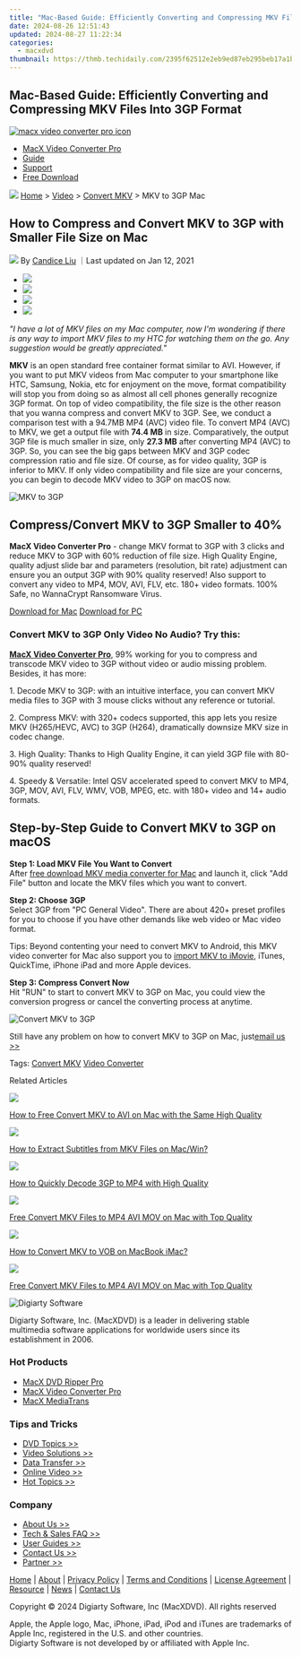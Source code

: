```yaml
---
title: "Mac-Based Guide: Efficiently Converting and Compressing MKV Files Into 3GP Format"
date: 2024-08-26 12:51:43
updated: 2024-08-27 11:22:34
categories:
  - macxdvd
thumbnail: https://thmb.techidaily.com/2395f62512e2eb9ed87eb295beb17a1b7424b2aaaf05f0c77e0e3c79be6147f6.jpg
---
```


## Mac-Based Guide: Efficiently Converting and Compressing MKV Files Into 3GP Format

[![macx video converter pro icon](https://www.macxdvd.com/mac-dvd-video-converter-how-to/../image-style/new-seo/icon11.png)](https://tools.techidaily.com/macxdvd/products/)

* [MacX Video Converter Pro](https://tools.techidaily.com/macxdvd/products/)
* [Guide](https://tools.techidaily.com/macxdvd/products/)
* [Support](https://tools.techidaily.com/macxdvd/products/)
* [Free Download](https://tools.techidaily.com/macxdvd/products/)



![](https://www.macxdvd.com/mac-dvd-video-converter-how-to/../image-style/new-seo/icon7.png) [Home](https://tools.techidaily.com/macxdvd/products/) \> [Video](https://tools.techidaily.com/macxdvd/products/) \> [Convert MKV](https://tools.techidaily.com/macxdvd/products/) \> MKV to 3GP Mac

## How to Compress and Convert MKV to 3GP with Smaller File Size on Mac



![](https://www.macxdvd.com/mac-dvd-video-converter-how-to/../image-style/new-seo/icon6.png) By [Candice Liu](https://tools.techidaily.com/macxdvd/products/) ｜Last updated on Jan 12, 2021

* [![](https://www.macxdvd.com/mac-dvd-video-converter-how-to/../image-style/new-seo/share-fa.jpg)](https://www.facebook.com/sharer/sharer.php?u=https://www.macxdvd.com/mac-dvd-video-converter-how-to/convert-mkv-to-3gp-on-mac.htm)
* [![](https://www.macxdvd.com/mac-dvd-video-converter-how-to/../image-style/new-seo/share-tw.jpg)](https://twitter.com/intent/tweet?url=https://www.macxdvd.com/mac-dvd-video-converter-how-to/convert-mkv-to-3gp-on-mac.htm&text=)
* [![](https://www.macxdvd.com/mac-dvd-video-converter-how-to/../image-style/new-seo/share-go.jpg)](https://pinterest.com/pin/create/button/?url=https://www.macxdvd.com/mac-dvd-video-converter-how-to/convert-mkv-to-3gp-on-mac.htm&media=&description=)
* [![](https://www.macxdvd.com/mac-dvd-video-converter-how-to/../image-style/new-seo/share-in.jpg)](https://www.linkedin.com/shareArticle?mini=true&url=https://www.macxdvd.com/mac-dvd-video-converter-how-to/convert-mkv-to-3gp-on-mac.htm&title=&summary=&source=)

_"I have a lot of MKV files on my Mac computer, now I'm wondering if there is any way to import MKV files to my HTC for watching them on the go. Any suggestion would be greatly appreciated."_

**MKV** is an open standard free container format similar to AVI. However, if you want to put MKV videos from Mac computer to your smartphone like HTC, Samsung, Nokia, etc for enjoyment on the move, format compatibility will stop you from doing so as almost all cell phones generally recognize 3GP format. On top of video compatibility, the file size is the other reason that you wanna compress and convert MKV to 3GP. See, we conduct a comparison test with a 94.7MB MP4 (AVC) video file. To convert MP4 (AVC) to MKV, we get a output file with **74.4 MB** in size. Comparatively, the output 3GP file is much smaller in size, only **27.3 MB** after converting MP4 (AVC) to 3GP. So, you can see the big gaps between MKV and 3GP codec compression ratio and file size. Of course, as for video quality, 3GP is inferior to MKV. If only video compatibility and file size are your concerns, you can begin to decode MKV video to 3GP on macOS now.

![MKV to 3GP](https://www.macxdvd.com/mac-dvd-video-converter-how-to/article-image/mkv-to-3gp.png) 

## Compress/Convert MKV to 3GP Smaller to 40%

**MacX Video Converter Pro** \- change MKV format to 3GP with 3 clicks and reduce MKV to 3GP with 60% reduction of file size. High Quality Engine, quality adjust slide bar and parameters (resolution, bit rate) adjustment can ensure you an output 3GP with 90% quality reserved! Also support to convert any video to MP4, MOV, AVI, FLV, etc. 180+ video formats. 100% Safe, no WannaCrypt Ransomware Virus.

[Download for Mac](https://tools.techidaily.com/macxdvd/products/) [Download for PC](https://tools.techidaily.com/macxdvd/products/) 

### Convert MKV to 3GP Only Video No Audio? Try this:

[**MacX Video Converter Pro**](https://tools.techidaily.com/macxdvd/products/), 99% working for you to compress and transcode MKV video to 3GP without video or audio missing problem. Besides, it has more: 

1\. Decode MKV to 3GP: with an intuitive interface, you can convert MKV media files to 3GP with 3 mouse clicks without any reference or tutorial.

2\. Compress MKV: with 320+ codecs supported, this app lets you resize MKV (H265/HEVC, AVC) to 3GP (H264), dramatically downsize MKV size in codec change.

3\. High Quality: Thanks to High Quality Engine, it can yield 3GP file with 80-90% quality reserved!

4\. Speedy & Versatile: Intel QSV accelerated speed to convert MKV to MP4, 3GP, MOV, AVI, FLV, WMV, VOB, MPEG, etc. with 180+ video and 14+ audio formats.

## Step-by-Step Guide to Convert MKV to 3GP on macOS

**Step 1: Load MKV File You Want to Convert**  
 After [free download MKV media converter for Mac](https://tools.techidaily.com/macxdvd/products/) and launch it, click "Add File" button and locate the MKV files which you want to convert.

**Step 2: Choose 3GP**  
 Select 3GP from "PC General Video". There are about 420+ preset profiles for you to choose if you have other demands like web video or Mac video format.

Tips: Beyond contenting your need to convert MKV to Android, this MKV video converter for Mac also support you to [import MKV to iMovie](https://tools.techidaily.com/macxdvd/products/), iTunes, QuickTime, iPhone iPad and more Apple devices.

**Step 3: Compress Convert Now**  
Hit "RUN" to start to convert MKV to 3GP on Mac, you could view the conversion progress or cancel the converting process at anytime.

![Convert MKV to 3GP](https://www.macxdvd.com/mac-dvd-video-converter-how-to/article-image/mvcp-3gp.jpg) 

Still have any problem on how to convert MKV to 3GP on Mac, just[email us >>](https://tools.techidaily.com/macxdvd/products/)

Tags: [Convert MKV](https://tools.techidaily.com/macxdvd/products/) [Video Converter](https://tools.techidaily.com/macxdvd/products/) 



Related Articles

![](https://www.macxdvd.com/mac-dvd-video-converter-how-to/../image-style/new-seo/pic7.jpg)

[How to Free Convert MKV to AVI on Mac with the Same High Quality](https://tools.techidaily.com/macxdvd/products/) 

![](https://www.macxdvd.com/mac-dvd-video-converter-how-to/../image-style/new-seo/pic6.jpg)

[How to Extract Subtitles from MKV Files on Mac/Win?](https://tools.techidaily.com/macxdvd/products/) 

![](https://www.macxdvd.com/mac-dvd-video-converter-how-to/../image-style/new-seo/pic5.jpg)

[How to Quickly Decode 3GP to MP4 with High Quality](https://tools.techidaily.com/macxdvd/products/) 

![](https://www.macxdvd.com/mac-dvd-video-converter-how-to/../image-style/new-seo/pic4.jpg)

[Free Convert MKV Files to MP4 AVI MOV on Mac with Top Quality](https://tools.techidaily.com/macxdvd/products/) 

![](https://www.macxdvd.com/mac-dvd-video-converter-how-to/../image-style/new-seo/pic3.jpg)

[How to Convert MKV to VOB on MacBook iMac?](https://tools.techidaily.com/macxdvd/products/) 

![](https://www.macxdvd.com/mac-dvd-video-converter-how-to/../image-style/new-seo/pic2.jpg)

[Free Convert MKV Files to MP4 AVI MOV on Mac with Top Quality](https://tools.techidaily.com/macxdvd/products/) 



![Digiarty Software](https://www.macxdvd.com/mac-dvd-video-converter-how-to/../icon/logo.png) 

Digiarty Software, Inc. (MacXDVD) is a leader in delivering stable multimedia software applications for worldwide users since its establishment in 2006.

### Hot Products

* [MacX DVD Ripper Pro](https://tools.techidaily.com/macxdvd/products/)
* [MacX Video Converter Pro](https://tools.techidaily.com/macxdvd/products/)
* [MacX MediaTrans](https://tools.techidaily.com/macxdvd/products/)

### Tips and Tricks

* [DVD Topics >>](https://tools.techidaily.com/macxdvd/products/)
* [Video Solutions >>](https://tools.techidaily.com/macxdvd/products/)
* [Data Transfer >>](https://tools.techidaily.com/macxdvd/products/)
* [Online Video >>](https://tools.techidaily.com/macxdvd/products/)
* [Hot Topics >>](https://tools.techidaily.com/macxdvd/products/)

### Company

* [About Us >>](https://tools.techidaily.com/macxdvd/products/)
* [Tech & Sales FAQ >>](https://tools.techidaily.com/macxdvd/products/)
* [User Guides >>](https://tools.techidaily.com/macxdvd/products/)
* [Contact Us >>](https://tools.techidaily.com/macxdvd/products/)
* [Partner >>](https://tools.techidaily.com/macxdvd/products/)



[Home](https://tools.techidaily.com/macxdvd/products/) | [About](https://tools.techidaily.com/macxdvd/products/) | [Privacy Policy](https://tools.techidaily.com/macxdvd/products/) | [Terms and Conditions](https://tools.techidaily.com/macxdvd/products/) | [License Agreement](https://tools.techidaily.com/macxdvd/products/) | [Resource](https://tools.techidaily.com/macxdvd/products/) | [News](https://tools.techidaily.com/macxdvd/products/) | [Contact Us](https://tools.techidaily.com/macxdvd/products/)

Copyright © 2024 Digiarty Software, Inc (MacXDVD). All rights reserved

Apple, the Apple logo, Mac, iPhone, iPad, iPod and iTunes are trademarks of Apple Inc, registered in the U.S. and other countries.  
Digiarty Software is not developed by or affiliated with Apple Inc.

<ins class="adsbygoogle"
     style="display:block"
     data-ad-format="autorelaxed"
     data-ad-client="ca-pub-7571918770474297"
     data-ad-slot="1223367746"></ins>



<ins class="adsbygoogle"
     style="display:block"
     data-ad-client="ca-pub-7571918770474297"
     data-ad-slot="8358498916"
     data-ad-format="auto"
     data-full-width-responsive="true"></ins>

